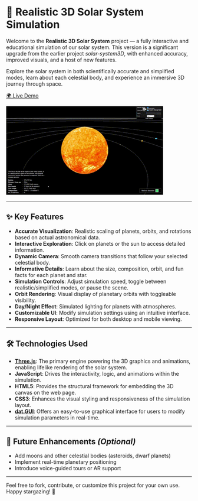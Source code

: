 # 🌌 Realistic 3D Solar System Simulation

Welcome to the **Realistic 3D Solar System** project — a fully interactive and educational simulation of our solar system. This version is a significant upgrade from the earlier project *solar-system3D*, with enhanced accuracy, improved visuals, and a host of new features.

Explore the solar system in both scientifically accurate and simplified modes, learn about each celestial body, and experience an immersive 3D journey through space.

[🌍 Live Demo](https://3-d-solar-system-kappa.vercel.app/)

![3D Solar System Preview](image/realistic-3D-solar-System.gif)

---

## ✨ Key Features

- **Accurate Visualization**: Realistic scaling of planets, orbits, and rotations based on actual astronomical data.
- **Interactive Exploration**: Click on planets or the sun to access detailed information.
- **Dynamic Camera**: Smooth camera transitions that follow your selected celestial body.
- **Informative Details**: Learn about the size, composition, orbit, and fun facts for each planet and star.
- **Simulation Controls**: Adjust simulation speed, toggle between realistic/simplified modes, or pause the scene.
- **Orbit Rendering**: Visual display of planetary orbits with toggleable visibility.
- **Day/Night Effect**: Simulated lighting for planets with atmospheres.
- **Customizable UI**: Modify simulation settings using an intuitive interface.
- **Responsive Layout**: Optimized for both desktop and mobile viewing.

---

## 🛠️ Technologies Used

- **[Three.js](https://threejs.org/)**: The primary engine powering the 3D graphics and animations, enabling lifelike rendering of the solar system.
- **JavaScript**: Drives the interactivity, logic, and animations within the simulation.
- **HTML5**: Provides the structural framework for embedding the 3D canvas on the web page.
- **CSS3**: Enhances the visual styling and responsiveness of the simulation layout.
- **[dat.GUI](https://github.com/dataarts/dat.gui)**: Offers an easy-to-use graphical interface for users to modify simulation parameters in real-time.

---

## 🚀 Future Enhancements *(Optional)*

- Add moons and other celestial bodies (asteroids, dwarf planets)
- Implement real-time planetary positioning
- Introduce voice-guided tours or AR support

---

Feel free to fork, contribute, or customize this project for your own use. Happy stargazing! 🌠
